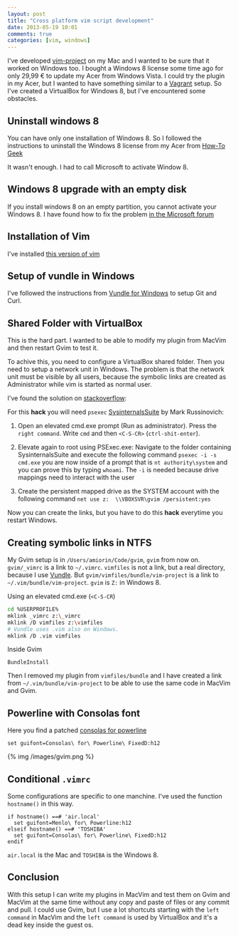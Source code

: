 ```yaml
---
layout: post
title: "Cross platform vim script development"
date: 2013-05-19 10:01
comments: true
categories: [vim, windows]
---
```

I've developed [vim-project][0] on my Mac and I wanted to be sure that it worked
on Windows too.
I bought a Windows 8 license some time ago for only 29,99 € to update my Acer
from Windows Vista.
I could try the plugin in my Acer, but I wanted to have something similar to a
[Vagrant][1] setup.
So I've created a VirtualBox for Windows 8, but I've encountered some obstacles.

## Uninstall windows 8
You can have only one installation of Windows 8. So I followed the
instructions to uninstall the Windows 8 license from my Acer from [How-To Geek](http://www.howtogeek.com/124286/how-to-uninstall-your-windows-product-key-before-you-sell-your-pc/)

It wasn't enough. I had to call Microsoft to activate Window 8.

## Windows 8 upgrade with an empty disk
If you install windows 8 on an empty partition, you cannot activate your
Windows 8. I have found how to fix the problem [in the Microsoft
forum](http://answers.microsoft.com/en-us/windows/forum/windows_8-windows_install/this-key-didnt-work-please-check-it-and-try-again/ba90b43b-682a-4633-9260-2d25c1f13903?page=2)

## Installation of Vim
I've installed [this version of
vim](ftp://ftp.vim.org/pub/vim/pc/gvim73_46.exe)

## Setup of vundle in Windows
I've followed the instructions from [Vundle for Windows][2] to setup Git and
Curl.

## Shared Folder with VirtualBox
This is the hard part. I wanted to be able to modify my plugin from MacVim and
then restart Gvim to test it.

To achive this, you need to configure a VirtualBox shared folder.
Then you need to setup a network unit in Windows. The problem is that the
network unit must be visible by all users, because the symbolic links are
created as Administrator while vim is started as normal user.

I've found the solution on [stackoverflow][3]:

For this **hack** you will need ``psexec`` [SysinternalsSuite][4] by Mark Russinovich:

1. Open an elevated cmd.exe prompt (Run as administrator). Press the ``right
   command``. Write ``cmd`` and then ``<C-S-CR>`` (``ctrl-shit-enter``).

2. Elevate again to root using PSExec.exe: Navigate to the folder containing
   SysinternalsSuite and execute the following command ``psexec -i -s
   cmd.exe`` you are now inside of a prompt that is ``nt authority\system``
   and you can prove this by typing ``whoami``. The ``-i`` is needed because
   drive mappings need to interact with the user

3. Create the persistent mapped drive as the SYSTEM account with the following
   command ``net use z:  \\VBOXSVR\gvim /persistent:yes``

Now you can create the links, but you have to do this **hack** everytime you
restart Windows.

## Creating symbolic links in NTFS
My Gvim setup is in ``/Users/amiorin/Code/gvim``, ``gvim`` from now on.
``gvim/_vimrc`` is a link to ``~/.vimrc``. ``vimfiles`` is not a link, but a
real directory, because I use [Vundle](https://github.com/gmarik/vundle).  But
``gvim/vimfiles/bundle/vim-project`` is a link to
``~/.vim/bundle/vim-project``. ``gvim`` is ``Z:`` in Windows 8.

Using an elevated cmd.exe (``<C-S-CR``)
```sh
cd %USERPROFILE%
mklink _vimrc z:\_vimrc
mklink /D vimfiles z:\vimfiles
# Vundle uses .vim also on Windows.
mklink /D .vim vimfiles
```
Inside Gvim
```vim
BundleInstall
```
Then I removed my plugin from ``vimfiles/bundle`` and I have created a link
from ``~/.vim/bundle/vim-project`` to be able to use the same code in MacVim
and Gvim.

## Powerline with Consolas font
Here you find a patched [consolas for powerline](http://codejury.com/consolas-font-in-vim-powerline-windows/)
```vim
set guifont=Consolas\ for\ Powerline\ FixedD:h12
```

{% img /images/gvim.png %}

## Conditional ``.vimrc``
Some configurations are specific to one manchine. I've used the function
``hostname()`` in this way.

```vim
if hostname() ==# 'air.local'
  set guifont=Menlo\ for\ Powerline:h12
elseif hostname() ==# 'TOSHIBA'
  set guifont=Consolas\ for\ Powerline\ FixedD:h12
endif
```

``air.local`` is the Mac and ``TOSHIBA`` is the Windows 8.

## Conclusion
With this setup I can write my plugins in MacVim and test them on Gvim and
MacVim at the same time without any copy and paste of files or any commit and
pull. I could use Gvim, but I use a lot shortcuts starting with the ``left
command`` in MacVim and the ``left command`` is used by VirtualBox and it's a
dead key inside the guest os.

[0]: https://github.com/amiorin/vim-project
[1]: http://www.vagrantup.com/
[2]: https://github.com/gmarik/vundle/wiki/Vundle-for-Windows
[3]: http://stackoverflow.com/a/4763324/2268638
[4]: http://technet.microsoft.com/en-us/sysinternals/bb842062.aspx
